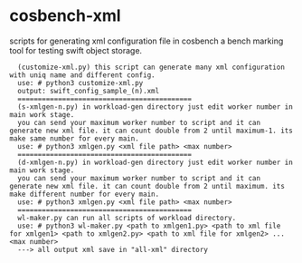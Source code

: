 # cosbench-xml
scripts for generating xml configuration file in cosbench a bench marking tool for testing swift object storage.

      (customize-xml.py) this script can generate many xml configuration with uniq name and different config.
      use: # python3 customize-xml.py
      output: swift_config_sample_(n).xml
      ===========================================
      (s-xmlgen-n.py) in workload-gen directory just edit worker number in main work stage.
      you can send your maximum worker number to script and it can generate new xml file. it can count double from 2 until maximum-1. its make same number for every main.
      use: # python3 xmlgen.py <xml file path> <max number>
      ===========================================
      (d-xmlgen-n.py) in workload-gen directory just edit worker number in main work stage.
      you can send your maximum worker number to script and it can generate new xml file. it can count double from 2 until maximum. its make different number for every main. 
      use: # python3 xmlgen.py <xml file path> <max number>
      ===========================================
      wl-maker.py can run all scripts of workload directory. 
      use: # python3 wl-maker.py <path to xmlgen1.py> <path to xml file for xmlgen1> <path to xmlgen2.py> <path to xml file for xmlgen2> ... <max number>
      ---> all output xml save in "all-xml" directory
